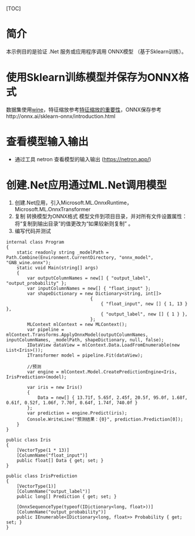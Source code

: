 [TOC]

# 简介

本示例目的是验证 .Net 服务或应用程序调用 ONNX模型 （基于Sklearn训练）。

# 使用Sklearn训练模型并保存为ONNX格式

数据集使用[wine](https://scikit-learn.org/stable/datasets/toy_dataset.html)，特征缩放参考[特征缩放的重要性](https://scikit-learn.org/stable/auto_examples/preprocessing/plot_scaling_importance.html#sphx-glr-auto-examples-preprocessing-plot-scaling-importance-py)，ONNX保存参考http://onnx.ai/sklearn-onnx/introduction.html


# 查看模型输入输出

- 通过工具 netron 查看模型的输入输出 (https://netron.app/)

# 创建.Net应用通过ML.Net调用模型

1. 创建.Net应用，引入Microsoft.ML.OnnxRuntime，Microsoft.ML.OnnxTransformer
2. 复制 转换模型为ONNX格式 模型文件到项目目录，并对所有文件设置属性：将“复制到输出目录”的值更改为“如果较新则复制” 。
3. 编写代码并测试
```
internal class Program
{
    static readonly string _modelPath = Path.Combine(Environment.CurrentDirectory, "onnx_model", "GNB_wine.onnx");
    static void Main(string[] args)
    {
        var outputColumnNames = new[] { "output_label", "output_probability" };
        var inputColumnNames = new[] { "float_input" };
        var shapeDictionary = new Dictionary<string, int[]>
                                {
                                    { "float_input", new [] { 1, 13 } },
                                    { "output_label", new [] { 1 } },
                                };
        MLContext mlContext = new MLContext();
        var pipeline = mlContext.Transforms.ApplyOnnxModel(outputColumnNames, inputColumnNames, _modelPath, shapeDictionary, null, false);
        IDataView dataView = mlContext.Data.LoadFromEnumerable(new List<Iris>());
        ITransformer model = pipeline.Fit(dataView);

        //预测
        var engine = mlContext.Model.CreatePredictionEngine<Iris, IrisPrediction>(model);

        var iris = new Iris()
        {
            Data = new[] { 13.71f, 5.65f, 2.45f, 20.5f, 95.0f, 1.68f, 0.61f, 0.52f, 1.06f, 7.70f, 0.64f, 1.74f, 740.0f }
        };
        var prediction = engine.Predict(iris);
        Console.WriteLine("预测结果：{0}", prediction.Prediction[0]);
    }
}

public class Iris
{
    [VectorType(1 * 13)]
    [ColumnName("float_input")]
    public float[] Data { get; set; }
}

public class IrisPrediction
{
    [VectorType(1)]
    [ColumnName("output_label")]
    public long[] Prediction { get; set; }

    [OnnxSequenceType(typeof(IDictionary<long, float>))]
    [ColumnName("output_probability")]
    public IEnumerable<IDictionary<long, float>> Probability { get; set; }
}
```
